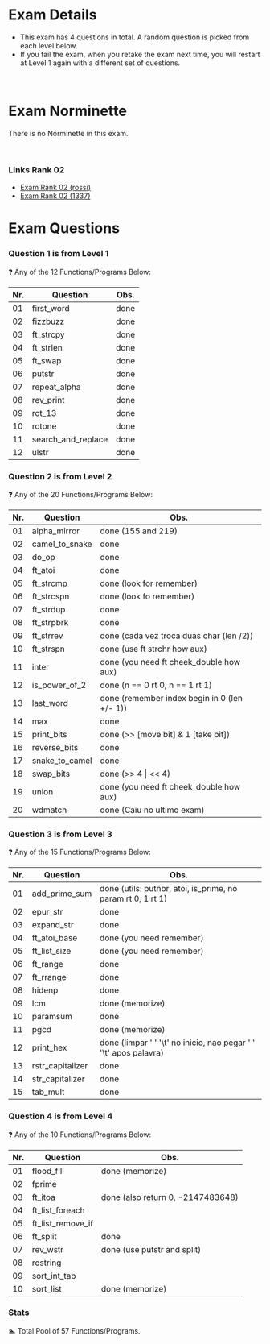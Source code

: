 # Exam Details

- This exam has 4 questions in total. A random question is picked from each level below.
- If you fail the exam, when you retake the exam next time, you will restart at Level 1 again with a different set of questions.

<br>

# Exam Norminette

There is no Norminette in this exam.

<br>

### Links Rank 02
- [Exam Rank 02 (rossi)](https://github.com/pasqualerossi/42-School-Exam-Rank-02)
- [Exam Rank 02 (1337)](https://github.com/48d31kh413k/1337-exam_rank_02-42)

# Exam Questions

### Question 1 is from Level 1
:question: Any of the 12 Functions/Programs Below:

Nr. |Question | Obs.
----|---------|:-----:
01  |first_word| done
02  |fizzbuzz | done
03  |ft_strcpy | done
04  |ft_strlen | done
05  |ft_swap | done
06  |putstr | done
07  |repeat_alpha | done
08  |rev_print | done
09  |rot_13 | done
10  |rotone | done
11  |search_and_replace | done
12  |ulstr | done

### Question 2 is from Level 2
:question: Any of the 20 Functions/Programs Below:

Nr. |Question | Obs.
----|---------|-----
01  |alpha_mirror   | done (155 and 219)
02  |camel_to_snake | done
03  |do_op          | done
04  |ft_atoi        | done
05  |ft_strcmp      | done (look for remember)
06  |ft_strcspn     | done (look fo remember)
07  |ft_strdup      | done
08  |ft_strpbrk     | done
09  |ft_strrev      | done (cada vez troca duas char (len /2))
10  |ft_strspn      | done (use ft strchr how aux)
11  |inter          | done (you need ft cheek_double how aux)
12  |is_power_of_2  | done (n == 0 rt 0, n == 1 rt 1)
13  |last_word      | done (remember index begin in 0 (len +/- 1))
14  |max            | done
15  |print_bits     | done (\>> [move bit] & 1 [take bit])
16  |reverse_bits   | done
17  |snake_to_camel | done
18  |swap_bits      | done (\>> 4 \| \<< 4)
19  |union          | done (you need ft cheek_double how aux)
20  |wdmatch        | done (Caiu no ultimo exam)

### Question 3 is from Level 3
:question: Any of the 15 Functions/Programs Below:

Nr. |Question | Obs.
----|---------|-----
01  |add_prime_sum| done (utils: putnbr, atoi, is_prime, no param rt 0, 1 rt 1)
02  |epur_str     | done
03  |expand_str   | done
04  |ft_atoi_base | done (you need remember)
05  |ft_list_size | done (you need remember)
06  |ft_range     | done
07  |ft_rrange    | done
08  |hidenp       | done
09  |lcm          | done (memorize)
10  |paramsum     | done
11  |pgcd         | done (memorize)
12  |print_hex    | done (limpar ' ' '\t' no inicio,  nao pegar ' ' '\t' apos palavra)
13  |rstr_capitalizer | done
14  |str_capitalizer | done
15  |tab_mult     | done

### Question 4 is from Level 4
:question: Any of the 10 Functions/Programs Below:

Nr. |Question | Obs.
----|---------|-----
01  |flood_fill | done (memorize)
02  |fprime |
03  |ft_itoa | done (also return 0, -2147483648)
04  |ft_list_foreach |
05  |ft_list_remove_if |
06  |ft_split | done
07  |rev_wstr | done (use putstr and split)
08  |rostring |
09  |sort_int_tab |
10  |sort_list | done (memorize)

### Stats
:swimmer: Total Pool of 57 Functions/Programs.
